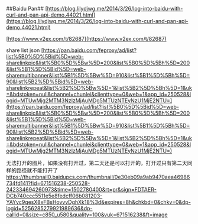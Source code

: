 ##Baidu Pan##
[https://blog.lilydjwg.me/2014/3/26/log-into-baidu-with-curl-and-pan-api-demo.44021.html](https://blog.lilydjwg.me/2014/3/26/log-into-baidu-with-curl-and-pan-api-demo.44021.html)

[https://www.v2ex.com/t/82687](https://www.v2ex.com/t/82687)



share list json
[https://pan.baidu.com/feproxy/ad/list?list%5B0%5D%5Bid%5D=web-sharelinkpic&list%5B0%5D%5Bw%5D=200&list%5B0%5D%5Bh%5D=200&list%5B1%5D%5Bid%5D=web-sharemultibanner&list%5B1%5D%5Bw%5D=910&list%5B1%5D%5Bh%5D=90&list%5B2%5D%5Bid%5D=web-sharelinkrepeat&list%5B2%5D%5Bw%5D=1&list%5B2%5D%5Bh%5D=1&uk=&bdstoken=null&channel=chunlei&clienttype=0&web=1&app_id=250528&logid=MTUwMjg2MTM3NzIzMjAuMDg5MTUzNTEyNzU1MjE2NTU=](https://pan.baidu.com/feproxy/ad/list?list%5B0%5D%5Bid%5D=web-sharelinkpic&list%5B0%5D%5Bw%5D=200&list%5B0%5D%5Bh%5D=200&list%5B1%5D%5Bid%5D=web-sharemultibanner&list%5B1%5D%5Bw%5D=910&list%5B1%5D%5Bh%5D=90&list%5B2%5D%5Bid%5D=web-sharelinkrepeat&list%5B2%5D%5Bw%5D=1&list%5B2%5D%5Bh%5D=1&uk=&bdstoken=null&channel=chunlei&clienttype=0&web=1&app_id=250528&logid=MTUwMjg2MTM3NzIzMjAuMDg5MTUzNTEyNzU1MjE2NTU=)



无法打开的图片，如果没有打开过，第二天还是可以打开的，打开过只有第二天同样的路径就不能打开了
https://thumbnail0.baidupcs.com/thumbnail/0e30eb09a9ab9470aea46986734fd141?fid=671516238-250528-242334694260973&time=1502780400&rt=pr&sign=FDTAER-DCb740ccc5511e5e8fedcff06b081203-YAYvc9qesX8xFBsHovvvDghXk18%3d&expires=8h&chkbd=0&chkv=0&dp-logid=5256285279921989636&dp-callid=0&size=c850_u580&quality=100&vuk=671516238&ft=image

